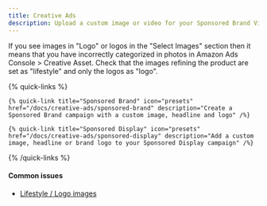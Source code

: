 ```yaml
---
title: Creative Ads
description: Upload a custom image or video for your Sponsored Brand Video and Sponsored Display campaign
---
```

If you see images in "Logo" or logos in the "Select Images" section then it means that you have incorrectly categorized in photos in Amazon Ads Console > Creative Asset. Check that the images refining the product are set as "lifestyle" and only the logos as "logo".

{% quick-links %}

    {% quick-link title="Sponsored Brand" icon="presets" href="/docs/creative-ads/sponsored-brand" description="Create a Sponsored Brand campaign with a custom image, headline and logo" /%}

    {% quick-link title="Sponsored Display" icon="presets" href="/docs/creative-ads/sponsored-display" description="Add a custom image, headline or brand logo to your Sponsored Display campaign" /%}
 

{% /quick-links %}


#### Common issues

- [Lifestyle / Logo images](/docs/creative-ads/asset-type)